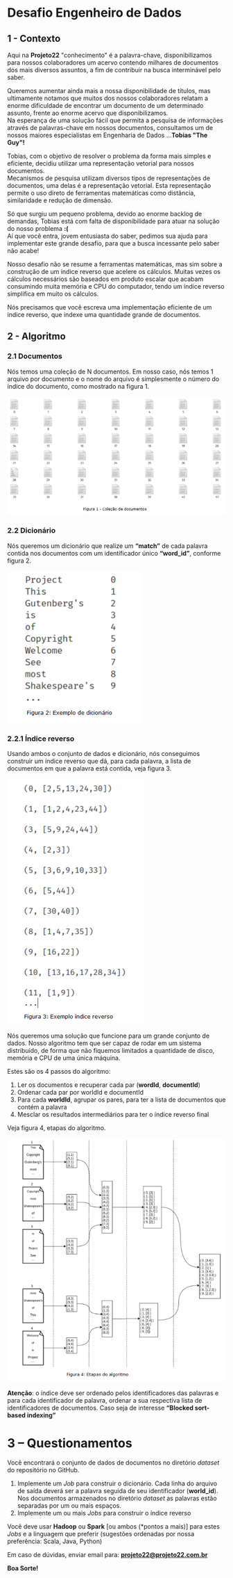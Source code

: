# Desafio Engenheiro de Dados

## 1 - Contexto 

Aqui na **Projeto22** "conhecimento" é a palavra-chave, disponibilizamos para nossos colaboradores um acervo contendo milhares de documentos dos mais diversos assuntos, a fim de contribuir na busca interminável pelo saber. 

Queremos aumentar ainda mais a nossa disponibilidade de títulos, mas ultimamente notamos que muitos dos nossos colaboradores relatam a enorme dificuldade de encontrar um documento de um determinado assunto, frente ao enorme acervo que disponibilizamos.<br/> 
Na esperança de uma solução fácil que permita a pesquisa de informações através de palavras-chave em nossos documentos, consultamos um de nossos maiores especialistas em Engenharia de Dados ...**Tobias "The Guy"!** 

Tobias, com o objetivo de resolver o problema da forma mais simples e eficiente, decidiu utilizar uma representação vetorial para nossos documentos.<br/>
Mecanismos de pesquisa utilizam diversos tipos de representações de documentos, uma delas é a representação vetorial. Esta representação permite o uso direto de ferramentas matemáticas como distância, similaridade e redução de dimensão. 

Só que surgiu um pequeno problema, devido ao enorme backlog de demandas, Tobias está com falta de disponibilidade para atuar na solução do nosso problema **:(** <br/>
Aí que você entra, jovem entusiasta do saber, pedimos sua ajuda para implementar este grande desafio, para que a busca incessante pelo saber não acabe!

Nosso desafio não se resume a ferramentas matemáticas, mas sim sobre a construção de um índice reverso que acelere os cálculos. Muitas vezes os cálculos necessários são baseados em produto escalar que acabam consumindo muita memória e CPU do computador, tendo um índice reverso simplifica em muito os cálculos.

Nós precisamos que você escreva uma implementação eficiente de um índice reverso, que indexe uma quantidade grande de documentos.



## 2 - Algoritmo
### 2.1 Documentos

Nós temos uma coleção de N documentos. Em nosso caso, nós temos 1 arquivo por documento e o nome do arquivo é simplesmente o número do índice do documento, como mostrado na figura 1.
<br/>
<br/>
![alt text](images/figura_1.png "")


### 2.2 Dicionário

Nós queremos um dicionário que realize um **“match”** de cada palavra contida nos documentos com um identificador único **“word_id”**, conforme figura 2.
<br/>
<br/>
![alt text](images/figura_2.png "")


### 2.2.1 Índice reverso

Usando ambos o conjunto de dados e dicionário, nós conseguimos construir um índice reverso que dá, para cada palavra, a lista de documentos em que a palavra está contida, veja figura 3.
<br/>
<br/>
![alt text](images/figura_3.png "") 
  

Nós queremos uma solução que funcione para um grande conjunto de dados. Nosso algoritmo tem que ser capaz de rodar em um sistema distribuído, de forma que não fiquemos limitados a quantidade de disco, memória e CPU de uma única máquina.

Estes são os 4 passos do algoritmo:

1. Ler os documentos e recuperar cada par (**wordId**, **documentId**)
2. Ordenar cada par por worldId e documentId
3. Para cada **worldId**, agrupar os pares, para ter a lista de documentos que contém a palavra
4. Mesclar os resultados intermediários para ter o índice reverso final  

Veja figura 4, etapas do algoritmo.
<br/>
<br/>
![alt text](images/figura_4.png "")


**Atenção**: o índice deve ser ordenado pelos identificadores das palavras e para cada identificador de palavra, ordenar a sua respectiva lista de identificadores de documentos. 
Caso seja de interesse **“Blocked sort-based indexing”**


# 3 – Questionamentos

Você encontrará o conjunto de dados de documentos no diretório *dataset* do repositório no GitHub.

1. Implemente um *Job* para construir o dicionário. Cada linha do arquivo de saída deverá ser a palavra seguida de seu identificador (**world_id**). Nos documentos armazenados no diretório *dataset* as palavras estão separadas por um ou mais espaços.
2. Implemente um ou mais *Jobs* para construir o índice reverso

Você deve usar **Hadoop** ou **Spark** [ou ambos (*pontos a mais)] para estes *Jobs* e a linguagem que preferir (sugestões ordenadas por nossa preferência: Scala, Java, Python)

Em caso de dúvidas, enviar email para: **projeto22@projeto22.com.br**

__Boa Sorte!__